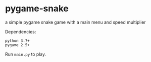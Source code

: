 # pygame-snake

a simple pygame snake game with a main menu and speed multiplier

Dependencies:

```
python 3.7+
pygame 2.5+
```

Run `main.py` to play.
